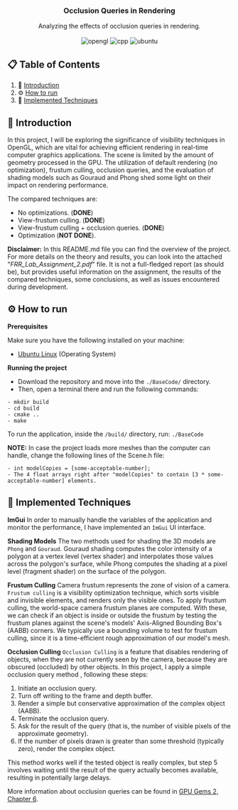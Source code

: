 <div align="center">

  <h3 align="center">Occlusion Queries in Rendering</h3>

  <div align="center">
    Analyzing the effects of occlusion queries in rendering.
  </div>
  
  <br />

  <div>
    <img src="https://img.shields.io/badge/OpenGL-black?style=flat" alt="opengl" />
    <img src="https://img.shields.io/badge/C%2B%2B-blue?style=flat" alt="cpp" />
    <img src="https://img.shields.io/badge/Ubuntu-orange?style=flat" alt="ubuntu" />
  </div>
</div>


## 📋 <a name="table">Table of Contents</a>
1. 🤖 [Introduction](#introduction)
2. ⚙️ [How to run](#how-to-run)
3. 📸 [Implemented Techniques](#implemented-techniques)

## <a name="introduction">🤖 Introduction</a>
In this project, I will be exploring the significance of visibility techniques in OpenGL, which are
vital for achieving efficient rendering in real-time computer graphics applications. The scene is
limited by the amount of geometry processed in the GPU. The utilization of default rendering
(no optimization), frustum culling, occlusion queries, and the evaluation of shading models such as
Gouraud and Phong shed some light on their impact on rendering performance.

The compared techniques are:
- No optimizations. (**DONE**)
- View-frustum culling. (**DONE**)
- View-frustum culling + occlusion queries. (**DONE**)
- Optimization (**NOT DONE**).

**Disclaimer:** In this README.md file you can find the overview of the project. For more details on the theory and results, you can look into the attached "*FRR_Lab_Assignment_2.pdf*" file. It is not a full-fledged report (as should be), but provides useful information on the assignment, the results of the compared techniques, some conclusions, as well as issues encountered during development.

## <a name="how-to-run">⚙️ How to run</a>

**Prerequisites**

Make sure you have the following installed on your machine:
- [Ubuntu Linux](https://ubuntu.com/) (Operating System)

**Running the project**

- Download the repository and move into the `./BaseCode/` directory.
- Then, open a terminal there and run the following commands:

```
- mkdir build
- cd build
- cmake ..
- make
```

To run the application, inside the `/build/` directory, run: `./BaseCode`

**NOTE:** In case the project loads more meshes than the computer can handle, change the
following lines of the Scene.h file:

```
- int modelCopies = [some-acceptable-number];
- The 4 float arrays right after "modelCopies" to contain [3 * some-acceptable-number] elements.
```

## <a name="implemented-techniques">📸 Implemented Techniques</a>

**ImGui**
In order to manually handle the variables of the application and monitor the performance, I have implemented an `ImGui` UI interface.

**Shading Models**
The two methods used for shading the 3D models are `Phong` and `Gouraud`. Gouraud shading computes the color intensity of a polygon at a vertex level (vertex shader) and interpolates those values across the polygon's surface, while Phong computes the shading at a pixel level (fragment shader) on the surface of the polygon.

**Frustum Culling**
Camera frustum represents the zone of vision of a camera. `Frustum culling` is a visibility optimization technique, which sorts visible and invisible elements, and renders only the visible ones. To apply frustum culling, the world-space camera frustum planes are computed. With these, we can check if an object is inside or outside the frustum by testing the frustum planes against the scene's models' Axis-Aligned Bounding Box's (AABB) corners. We typically use a bounding volume to test for frustum culling, since it is a time-efficient rough approximation of our model's mesh.

**Occlusion Culling**
`Occlusion Culling` is a feature that disables rendering of objects, when they are not currently seen
by the camera, because they are obscured (occluded) by other objects. In this project, I apply a simple occlusion query method , following these steps:

1. Initiate an occlusion query.
2. Turn off writing to the frame and depth buffer.
3. Render a simple but conservative approximation of the complex object (AABB).
4. Terminate the occlusion query.
5. Ask for the result of the query (that is, the number of visible pixels of the approximate geometry).
6. If the number of pixels drawn is greater than some threshold (typically zero), render the complex
object.

This method works well if the tested object is really complex, but step 5 involves waiting until
the result of the query actually becomes available, resulting in potentially large delays.

More information about occlusion queries can be found in [GPU Gems 2, Chapter 6](https://developer.nvidia.com/gpugems/gpugems2/part-i-geometric-complexity/chapter-6-hardware-occlusion-queries-made-useful).
